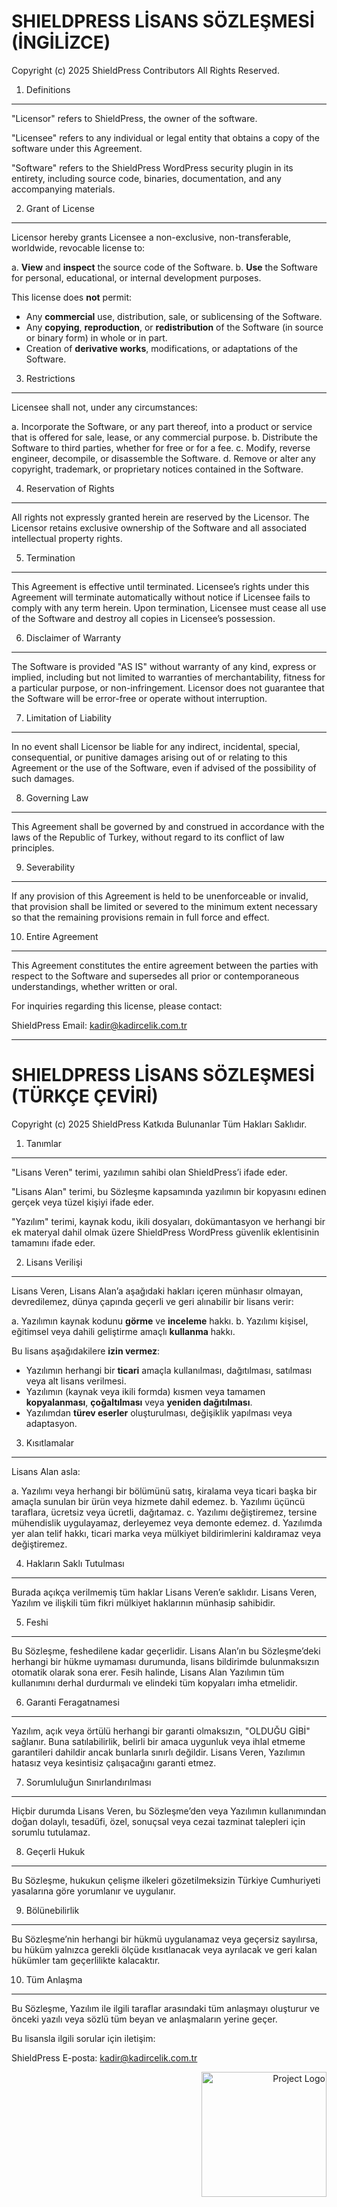 # SHIELDPRESS LİSANS SÖZLEŞMESİ (İNGİLİZCE)

Copyright (c) 2025 ShieldPress Contributors
All Rights Reserved.

1. Definitions

---

"Licensor" refers to ShieldPress, the owner of the software.

"Licensee" refers to any individual or legal entity that obtains a copy of the software under this Agreement.

"Software" refers to the ShieldPress WordPress security plugin in its entirety, including source code, binaries, documentation, and any accompanying materials.

2. Grant of License

---

Licensor hereby grants Licensee a non-exclusive, non-transferable, worldwide, revocable license to:

a. **View** and **inspect** the source code of the Software.
b. **Use** the Software for personal, educational, or internal development purposes.

This license does **not** permit:

* Any **commercial** use, distribution, sale, or sublicensing of the Software.
* Any **copying**, **reproduction**, or **redistribution** of the Software (in source or binary form) in whole or in part.
* Creation of **derivative works**, modifications, or adaptations of the Software.

3. Restrictions

---

Licensee shall not, under any circumstances:

a. Incorporate the Software, or any part thereof, into a product or service that is offered for sale, lease, or any commercial purpose.
b. Distribute the Software to third parties, whether for free or for a fee.
c. Modify, reverse engineer, decompile, or disassemble the Software.
d. Remove or alter any copyright, trademark, or proprietary notices contained in the Software.

4. Reservation of Rights

---

All rights not expressly granted herein are reserved by the Licensor. The Licensor retains exclusive ownership of the Software and all associated intellectual property rights.

5. Termination

---

This Agreement is effective until terminated. Licensee’s rights under this Agreement will terminate automatically without notice if Licensee fails to comply with any term herein. Upon termination, Licensee must cease all use of the Software and destroy all copies in Licensee’s possession.

6. Disclaimer of Warranty

---

The Software is provided "AS IS" without warranty of any kind, express or implied, including but not limited to warranties of merchantability, fitness for a particular purpose, or non-infringement. Licensor does not guarantee that the Software will be error-free or operate without interruption.

7. Limitation of Liability

---

In no event shall Licensor be liable for any indirect, incidental, special, consequential, or punitive damages arising out of or relating to this Agreement or the use of the Software, even if advised of the possibility of such damages.

8. Governing Law

---

This Agreement shall be governed by and construed in accordance with the laws of the Republic of Turkey, without regard to its conflict of law principles.

9. Severability

---

If any provision of this Agreement is held to be unenforceable or invalid, that provision shall be limited or severed to the minimum extent necessary so that the remaining provisions remain in full force and effect.

10. Entire Agreement

---

This Agreement constitutes the entire agreement between the parties with respect to the Software and supersedes all prior or contemporaneous understandings, whether written or oral.

For inquiries regarding this license, please contact:

ShieldPress
Email: [kadir@kadircelik.com.tr](kadir:info@kadircelik.com.tr)

---

# SHIELDPRESS LİSANS SÖZLEŞMESİ (TÜRKÇE ÇEVİRİ)

Copyright (c) 2025 ShieldPress Katkıda Bulunanlar
Tüm Hakları Saklıdır.

1. Tanımlar

---

"Lisans Veren" terimi, yazılımın sahibi olan ShieldPress’i ifade eder.

"Lisans Alan" terimi, bu Sözleşme kapsamında yazılımın bir kopyasını edinen gerçek veya tüzel kişiyi ifade eder.

"Yazılım" terimi, kaynak kodu, ikili dosyaları, dokümantasyon ve herhangi bir ek materyal dahil olmak üzere ShieldPress WordPress güvenlik eklentisinin tamamını ifade eder.

2. Lisans Verilişi

---

Lisans Veren, Lisans Alan’a aşağıdaki hakları içeren münhasır olmayan, devredilemez, dünya çapında geçerli ve geri alınabilir bir lisans verir:

a. Yazılımın kaynak kodunu **görme** ve **inceleme** hakkı.
b. Yazılımı kişisel, eğitimsel veya dahili geliştirme amaçlı **kullanma** hakkı.

Bu lisans aşağıdakilere **izin vermez**:

* Yazılımın herhangi bir **ticari** amaçla kullanılması, dağıtılması, satılması veya alt lisans verilmesi.
* Yazılımın (kaynak veya ikili formda) kısmen veya tamamen **kopyalanması**, **çoğaltılması** veya **yeniden dağıtılması**.
* Yazılımdan **türev eserler** oluşturulması, değişiklik yapılması veya adaptasyon.

3. Kısıtlamalar

---

Lisans Alan asla:

a. Yazılımı veya herhangi bir bölümünü satış, kiralama veya ticari başka bir amaçla sunulan bir ürün veya hizmete dahil edemez.
b. Yazılımı üçüncü taraflara, ücretsiz veya ücretli, dağıtamaz.
c. Yazılımı değiştiremez, tersine mühendislik uygulayamaz, derleyemez veya demonte edemez.
d. Yazılımda yer alan telif hakkı, ticari marka veya mülkiyet bildirimlerini kaldıramaz veya değiştiremez.

4. Hakların Saklı Tutulması

---

Burada açıkça verilmemiş tüm haklar Lisans Veren’e saklıdır. Lisans Veren, Yazılım ve ilişkili tüm fikri mülkiyet haklarının münhasip sahibidir.

5. Feshi

---

Bu Sözleşme, feshedilene kadar geçerlidir. Lisans Alan’ın bu Sözleşme’deki herhangi bir hükme uymaması durumunda, lisans bildirimde bulunmaksızın otomatik olarak sona erer. Fesih halinde, Lisans Alan Yazılımın tüm kullanımını derhal durdurmalı ve elindeki tüm kopyaları imha etmelidir.

6. Garanti Feragatnamesi

---

Yazılım, açık veya örtülü herhangi bir garanti olmaksızın, "OLDUĞU GİBİ" sağlanır. Buna satılabilirlik, belirli bir amaca uygunluk veya ihlal etmeme garantileri dahildir ancak bunlarla sınırlı değildir. Lisans Veren, Yazılımın hatasız veya kesintisiz çalışacağını garanti etmez.

7. Sorumluluğun Sınırlandırılması

---

Hiçbir durumda Lisans Veren, bu Sözleşme’den veya Yazılımın kullanımından doğan dolaylı, tesadüfi, özel, sonuçsal veya cezai tazminat talepleri için sorumlu tutulamaz.

8. Geçerli Hukuk

---

Bu Sözleşme, hukukun çelişme ilkeleri gözetilmeksizin Türkiye Cumhuriyeti yasalarına göre yorumlanır ve uygulanır.

9. Bölünebilirlik

---

Bu Sözleşme’nin herhangi bir hükmü uygulanamaz veya geçersiz sayılırsa, bu hüküm yalnızca gerekli ölçüde kısıtlanacak veya ayrılacak ve geri kalan hükümler tam geçerlilikte kalacaktır.

10. Tüm Anlaşma

---

Bu Sözleşme, Yazılım ile ilgili taraflar arasındaki tüm anlaşmayı oluşturur ve önceki yazılı veya sözlü tüm beyan ve anlaşmaların yerine geçer.

Bu lisansla ilgili sorular için iletişim:

ShieldPress
E-posta: [kadir@kadircelik.com.tr](mailto:kadir@kadircelik.com.tr)

<p align="right">
  <img src="https://kadircelik.com.tr/wp-content/uploads/2025/06/ShieldPress-Logo-4.png" width="200" alt="Project Logo">
</p>
